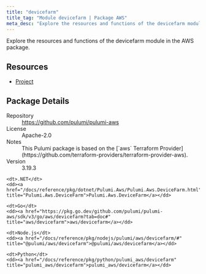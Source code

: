 ```yaml
---
title: "devicefarm"
title_tag: "Module devicefarm | Package AWS"
meta_desc: "Explore the resources and functions of the devicefarm module in the AWS package."
---
```


<!-- WARNING: this file was generated by Pulumi Docs Generator. -->
<!-- Do not edit by hand unless you're certain you know what you are doing! -->

Explore the resources and functions of the devicefarm module in the AWS package.

<h2 id="resources">Resources</h2>
<ul class="api">
    <li><a href="project" title="Project"><span class="symbol resource"></span>Project</a></li>
</ul>

<h2 id="package-details">Package Details</h2>
<dl class="package-details">
	<dt>Repository</dt>
	<dd><a href="https://github.com/pulumi/pulumi-aws">https://github.com/pulumi/pulumi-aws</a></dd>
	<dt>License</dt>
	<dd>Apache-2.0</dd>
	<dt>Notes</dt>
	<dd>This Pulumi package is based on the [`aws` Terraform Provider](https://github.com/terraform-providers/terraform-provider-aws).</dd>
	<dt>Version</dt>
	<dd>3.19.3</dd>
</dl>



<dl class="tabular">

    <dt>.NET</dt>
    <dd><a href="/docs/reference/pkg/dotnet/Pulumi.Aws/Pulumi.Aws.DeviceFarm.html" title="Pulumi.Aws.DeviceFarm">Pulumi.Aws.DeviceFarm</a></dd>

    <dt>Go</dt>
    <dd><a href="https://pkg.go.dev/github.com/pulumi/pulumi-aws/sdk/v3/go/aws/devicefarm?tab=doc#" title="aws/devicefarm">aws/devicefarm</a></dd>

    <dt>Node.js</dt>
    <dd><a href="/docs/reference/pkg/nodejs/pulumi/aws/devicefarm/#" title="@pulumi/aws/devicefarm">@pulumi/aws/devicefarm</a></dd>

    <dt>Python</dt>
    <dd><a href="/docs/reference/pkg/python/pulumi_aws/devicefarm" title="pulumi_aws/devicefarm">pulumi_aws/devicefarm</a></dd>

</dl>


